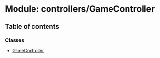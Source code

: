 # Module: controllers/GameController

## Table of contents

### Classes

- [GameController](../wiki/controllers.GameController.GameController)
